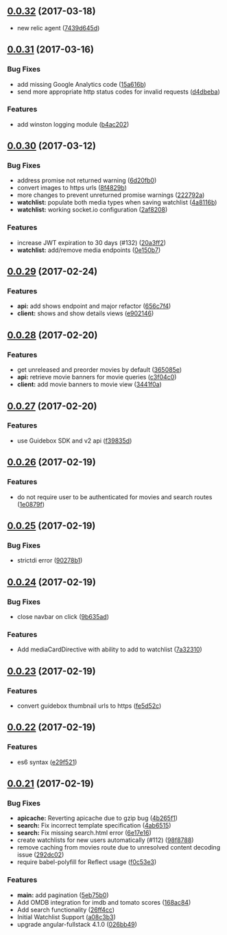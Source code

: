 <a name="0.0.32"></a>
## [0.0.32](https://github.com/jhunken/sliced.tv/compare/0.0.31...0.0.32) (2017-03-18)

* new relic agent ([7439d645d](https://github.com/jhunken/sliced.tv/commit/7439d645d8eb081ad36537363e472d4b928e78d9))


<a name="0.0.31"></a>
## [0.0.31](https://github.com/jhunken/easier.tv/compare/0.0.30...0.0.31) (2017-03-16)


### Bug Fixes

* add missing Google Analytics code ([15a616b](https://github.com/jhunken/easier.tv/commit/15a616b))
* send more appropriate http status codes for invalid requests ([d4dbeba](https://github.com/jhunken/easier.tv/commit/d4dbeba))


### Features

* add winston logging module ([b4ac202](https://github.com/jhunken/easier.tv/commit/b4ac202))



<a name="0.0.30"></a>
## [0.0.30](https://github.com/jhunken/easier.tv/compare/0.0.29...0.0.30) (2017-03-12)


### Bug Fixes

* address promise not returned warning ([6d20fb0](https://github.com/jhunken/easier.tv/commit/6d20fb0))
* convert images to https urls ([8f4829b](https://github.com/jhunken/easier.tv/commit/8f4829b))
* more changes to prevent unreturned promise warnings ([222792a](https://github.com/jhunken/easier.tv/commit/222792a))
* **watchlist:** populate both media types when saving watchlist ([4a8116b](https://github.com/jhunken/easier.tv/commit/4a8116b))
* **watchlist:** working socket.io configuration ([2af8208](https://github.com/jhunken/easier.tv/commit/2af8208))


### Features

* increase JWT expiration to 30 days (#132) ([20a3ff2](https://github.com/jhunken/easier.tv/commit/20a3ff2))
* **watchlist:** add/remove media endpoints ([0e150b7](https://github.com/jhunken/easier.tv/commit/0e150b7))



<a name="0.0.29"></a>
## [0.0.29](https://github.com/jhunken/easier.tv/compare/0.0.28...0.0.29) (2017-02-24)


### Features

* **api:** add shows endpoint and major refactor ([656c7f4](https://github.com/jhunken/easier.tv/commit/656c7f4))
* **client:** shows and show details views ([e902146](https://github.com/jhunken/easier.tv/commit/e902146))



<a name="0.0.28"></a>
## [0.0.28](https://github.com/jhunken/easier.tv/compare/0.0.27...0.0.28) (2017-02-20)


### Features

* get unreleased and preorder movies by default ([365085e](https://github.com/jhunken/easier.tv/commit/365085e))
* **api:** retrieve movie banners for movie queries ([c3f04c0](https://github.com/jhunken/easier.tv/commit/c3f04c0))
* **client:** add movie banners to movie view ([3441f0a](https://github.com/jhunken/easier.tv/commit/3441f0a))



<a name="0.0.27"></a>
## [0.0.27](https://github.com/jhunken/easier.tv/compare/0.0.26...0.0.27) (2017-02-20)


### Features

* use Guidebox SDK and v2 api ([f39835d](https://github.com/jhunken/easier.tv/commit/f39835d))



<a name="0.0.26"></a>
## [0.0.26](https://github.com/jhunken/easier.tv/compare/0.0.25...0.0.26) (2017-02-19)


### Features

* do not require user to be authenticated for movies and search routes ([1e0879f](https://github.com/jhunken/easier.tv/commit/1e0879f))



<a name="0.0.25"></a>
## [0.0.25](https://github.com/jhunken/easier.tv/compare/0.0.24...0.0.25) (2017-02-19)


### Bug Fixes

* strictdi error ([90278b1](https://github.com/jhunken/easier.tv/commit/90278b1))



<a name="0.0.24"></a>
## [0.0.24](https://github.com/jhunken/easier.tv/compare/0.0.23...0.0.24) (2017-02-19)


### Bug Fixes

* close navbar on click ([9b635ad](https://github.com/jhunken/easier.tv/commit/9b635ad))


### Features

* Add mediaCardDirective with ability to add to watchlist ([7a32310](https://github.com/jhunken/easier.tv/commit/7a32310))



<a name="0.0.23"></a>
## [0.0.23](https://github.com/jhunken/easier.tv/compare/0.0.22...0.0.23) (2017-02-19)


### Features

* convert guidebox thumbnail urls to https ([fe5d52c](https://github.com/jhunken/easier.tv/commit/fe5d52c))



<a name="0.0.22"></a>
## [0.0.22](https://github.com/jhunken/easier.tv/compare/0.0.21...0.0.22) (2017-02-19)


### Features

* es6 syntax ([e29f521](https://github.com/jhunken/easier.tv/commit/e29f521))



<a name="0.0.21"></a>
## [0.0.21](https://github.com/jhunken/easier.tv/compare/026bb49...0.0.21) (2017-02-19)


### Bug Fixes

* **apicache:** Reverting apicache due to gzip bug ([4b265f1](https://github.com/jhunken/easier.tv/commit/4b265f1))
* **search:** Fix incorrect template specification ([4ab6515](https://github.com/jhunken/easier.tv/commit/4ab6515))
* **search:** Fix missing search.html error ([6e17e16](https://github.com/jhunken/easier.tv/commit/6e17e16))
* create watchlists for new users automatically (#112) ([98f8788](https://github.com/jhunken/easier.tv/commit/98f8788))
* remove caching from movies route due to unresolved content decoding issue ([292dc02](https://github.com/jhunken/easier.tv/commit/292dc02))
* require babel-polyfill for Reflect usage ([f0c53e3](https://github.com/jhunken/easier.tv/commit/f0c53e3))


### Features

* **main:** add pagination ([5eb75b0](https://github.com/jhunken/easier.tv/commit/5eb75b0))
* Add OMDB integration for imdb and tomato scores ([168ac84](https://github.com/jhunken/easier.tv/commit/168ac84))
* Add search functionality ([26ff4cc](https://github.com/jhunken/easier.tv/commit/26ff4cc))
* Initial Watchlist Support ([a08c3b3](https://github.com/jhunken/easier.tv/commit/a08c3b3))
* upgrade angular-fullstack 4.1.0 ([026bb49](https://github.com/jhunken/easier.tv/commit/026bb49))




